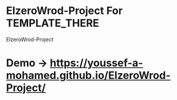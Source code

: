 # ElzeroWrod-Project For TEMPLATE_THERE
ElzeroWrod-Project
# Demo -> https://youssef-a-mohamed.github.io/ElzeroWrod-Project/
